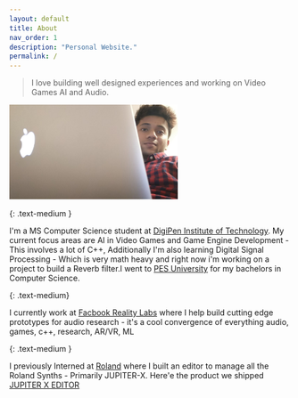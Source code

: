 ```yaml
---
layout: default
title: About
nav_order: 1
description: "Personal Website."
permalink: /
---
```


> I love building well designed experiences and working on Video Games AI and Audio.

<meta name="description" content="Abhikalp Unakal's Personal Webite">
<img width="60%" src = "assets/images/photo_03.jpeg" alt="Abhikalp Unakal">

{: .text-medium }

I'm a MS Computer Science student at [DigiPen Institute of Technology](https://www.digipen.edu). 
My current focus areas are AI in Video Games and Game Engine Development - This involves a lot of C++, Additionally I'm also learning Digital Signal Processing - Which is very math heavy and right now i'm working on a project to build a Reverb filter.I went to [PES University](https://www.pes.edu/) for my bachelors in Computer Science.

{: .text-medium}

I currently work at [Facbook Reality Labs](https://tech.fb.com/ar-vr/) where I help build cutting edge prototypes for audio research - it's a cool convergence of everything audio, games, c++, research, AR/VR, ML

{: .text-medium }

I previously Interned at [Roland](https://www.roland.com/us/) where I built an editor to manage all the Roland Synths - Primarily JUPITER-X.
Here'e the product we shipped [JUPITER X EDITOR](https://www.roland.com/us/products/rc_jupiter-x_editor/)
